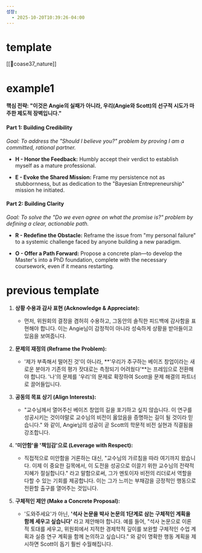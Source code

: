 ```yaml
---
성장:
  - 2025-10-20T10:39:26-04:00
---
```

# template

[[📜coase37_nature]]


# example1

**핵심 전략: "이것은 Angie의 실패가 아니라, 우리(Angie와 Scott)의 선구적 시도가 마주한 제도적 장벽입니다."**
#### **Part 1: Building Credibility**

_Goal: To address the "Should I believe you?" problem by proving I am a committed, rational partner._

- **H - Honor the Feedback:** Humbly accept their verdict to establish myself as a mature professional.
    
- **E - Evoke the Shared Mission:** Frame my persistence not as stubbornness, but as dedication to the "Bayesian Entrepreneurship" mission he initiated.
    

#### **Part 2: Building Clarity**

_Goal: To solve the "Do we even agree on what the promise is?" problem by defining a clear, actionable path._

- **R - Redefine the Obstacle:** Reframe the issue from "my personal failure" to a systemic challenge faced by anyone building a new paradigm.
    
- **O - Offer a Path Forward:** Propose a concrete plan—to develop the Master's into a PhD foundation, complete with the necessary coursework, even if it means restarting.


# previous template

1. **상황 수용과 감사 표현 (Acknowledge & Appreciate):**
    
    - 먼저, 위원회의 결정을 겸허히 수용하고, 그동안의 솔직한 피드백에 감사함을 표현해야 합니다. 이는 Angie님이 감정적이 아니라 성숙하게 상황을 받아들이고 있음을 보여줍니다.
        
2. **문제의 재정의 (Reframe the Problem):**
    
    - '제가 부족해서 떨어진 것'이 아니라, **'우리가 추구하는 베이즈 창업이라는 새로운 분야가 기존의 평가 잣대로는 측정되기 어려웠다'**는 프레임으로 전환해야 합니다. '나'의 문제를 '우리'의 문제로 확장하여 Scott을 문제 해결의 파트너로 끌어들입니다.
        
3. **공동의 목표 상기 (Align Interests):**
    
    - "교수님께서 열어주신 베이즈 창업의 길을 포기하고 싶지 않습니다. 이 연구를 성공시키는 것이야말로 교수님의 비전이 옳았음을 증명하는 길이 될 것이라 믿습니다." 와 같이, Angie님의 성공이 곧 Scott의 학문적 비전 실현과 직결됨을 강조합니다.
        
4. **'미안함'을 '책임감'으로 (Leverage with Respect):**
    
    - 직접적으로 미안함을 거론하는 대신, "교수님의 가르침을 따라 여기까지 왔습니다. 이제 이 중요한 길목에서, 이 도전을 성공으로 이끌기 위한 교수님의 전략적 지혜가 절실합니다." 라고 말함으로써, 그가 멘토이자 비전의 리더로서 역할을 다할 수 있는 기회를 제공합니다. 이는 그가 느끼는 부채감을 긍정적인 행동으로 전환할 출구를 열어주는 것입니다.
        
5. **구체적인 제안 (Make a Concrete Proposal):**
    
    - '도와주세요'가 아닌, **'석사 논문을 박사 논문의 1단계로 삼는 구체적인 계획을 함께 세우고 싶습니다'** 라고 제안해야 합니다. 예를 들어, "석사 논문으로 이론적 토대를 세우고, 위원회에서 지적한 경제학적 깊이를 보완할 구체적인 수업 계획과 실증 연구 계획을 함께 논의하고 싶습니다." 와 같이 명확한 행동 계획을 제시하면 Scott이 돕기 훨씬 수월해집니다.


